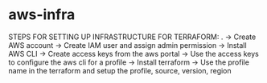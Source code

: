# aws-infra


STEPS FOR SETTING UP INFRASTRUCTURE FOR TERRAFORM: .
-> Create AWS account
-> Create IAM user and assign admin permission
-> Install AWS CLI
-> Create access keys from the aws portal
-> Use the access keys to configure the aws cli for a profile
-> Install terraform
-> Use the profile name in the terraform and setup the profile, source, version, region
